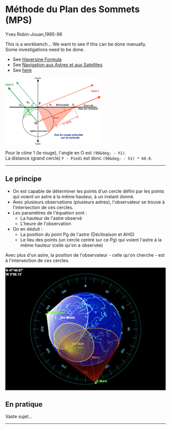 # M&eacute;thode du Plan des Sommets (MPS)
Yves Robin-Jouan,1995-96

This is a workbench... We want to see if this can be done manually.  
Some investigations need to be done.

- See [Haversine Formula](https://en.wikipedia.org/wiki/Haversine_formula)
- See [Navigation aux Astres et aux Satellites](https://navastro.fr/index.html?p659.html)
- See [here](https://les-mathematiques.net/vanilla/discussion/59651/astronomie-plan-des-sommets)

![Context](img.png)

Pour le c&ocirc;ne 1 (le rouge), l'angle en O est `(90&deg; - h1)`.  
La distance (grand cercle) `F - Pied1` est donc `(90&deg; - h1) * 60.0`.

---

## Le principe  
- On est capable de d&eacute;terminer les points d'un cercle d&eacute;fini par les points qui voient un astre &agrave; la m&ecirc;me hauteur, &agrave; un instant donn&eacute;.
- Avec plusieurs observations (plusieurs astres), l'observateur se trouve &agrave; l'intersection de ces cercles.
- Les param&egrave;tres de l'&eacute;quation sont :
  - La hauteur de l'astre observ&eacute;
  - L'heure de l'observation
- On en d&eacute;duit :
  - La position du point Pg de l'astre (D&eacute;clinaison et AHG)
  - Le lieu des points (un cercle centr&eacute; sur ce Pg) qui voient l'astre &agrave; la m&ecirc;me hauteur (celle qu'on a observ&eacute;e)

Avec plus d'un astre, la position de l'observateur - celle qu'on cherche - est &agrave; l'intersection de ces cercles.

![Context](01.png)

## En pratique
Vaste sujet...

---